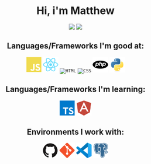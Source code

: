 <div style="display: inline_block" align="center">
  <h1> Hi, i'm Matthew </h1>

  <img hight="170em" src="https://cheesits456-readme-stats.vercel.app/api?username=Matheus-Lima-Moreira&show_icons=tru&theme=github_dark&include_all_commits=true&count_private=true&hide_title=true"/>
  <img height="165em" src="https://cheesits456-readme-stats.vercel.app/api/top-langs/?username=Matheus-Lima-Moreira&layout=compact&langs_count=7&theme=github_dark"/> 
  <!-- <img height="170em" src="https://github-readme-stats.vercel.app/api/top-langs/?username=Matheus-Lima-Moreira&hide=java,html,tex&langs_count=3&theme=github_dark" /> -->
</div>
    
<div style="display: inline_block" align="center">

<h2> Languages/Frameworks I'm good at: </h2>
  <code><img height="42" title="Javascript" src="https://raw.githubusercontent.com/devicons/devicon/master/icons/javascript/javascript-plain.svg"></code>
  <code><img height="42" title="React" src="https://github.com/devicons/devicon/blob/v2.15.1/icons/react/react-original.svg"></code>
  <code><img height="42" title="HTML" src="https://cdn.jsdelivr.net/gh/devicons/devicon/icons/html5/html5-plain.svg"></code>
  <code><img height="42" title="CSS" src="https://cdn.jsdelivr.net/gh/devicons/devicon/icons/css3/css3-plain.svg"></code>
  <code><img height="42" title="PHP" src="https://github.com/devicons/devicon/blob/v2.15.1/icons/php/php-plain.svg"></code>
  <code><img height="42" title="Python" src="https://github.com/devicons/devicon/blob/v2.15.1/icons/python/python-original.svg"></code>
  
<h2> Languages/Frameworks I'm learning: </h2>
  <code><img title="TypeScript" src="https://github.com/devicons/devicon/blob/v2.15.1/icons/typescript/typescript-plain.svg" height="42"></code>
  <code><img title="AngularJs" src="https://github.com/devicons/devicon/blob/v2.15.1/icons/angularjs/angularjs-plain.svg" height="42"></code>

<h2> Environments I work with: </h2>
  <code><img alt="GitHub" title="GitHub" src="https://github.com/devicons/devicon/blob/v2.15.1/icons/github/github-original.svg" height="42"></code>
  <code><img alt="Git" title="Git" src="https://github.com/devicons/devicon/blob/v2.15.1/icons/git/git-original.svg" height="42"></code>
  <code><img alt="Vscode" title="Vscode" src="https://github.com/devicons/devicon/blob/v2.15.1/icons/vscode/vscode-original.svg" height="42"></code>
  <code><img height="42" title="Postgresql" src="https://github.com/devicons/devicon/blob/v2.15.1/icons/postgresql/postgresql-plain.svg"></code>

</div>
